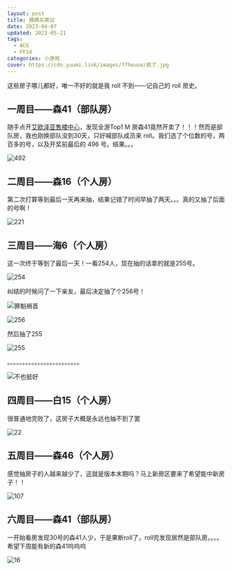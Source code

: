 ```yaml
---
layout: post
title: 狒狒买房记
date: 2023-04-07
updated: 2023-05-21
tags: 
  - ACG
  - FF14
categories: 小游戏
cover: https://cdn.yuumi.link/images/ffhouse/疯了.jpg
---
```


这些房子哪儿都好，唯一不好的就是我 roll 不到——记自己的 roll 房史。

<!-- more -->

## 一周目——森41（部队房）

随手点开[艾欧泽亚售楼中心](https://house.ffxiv.cyou/#/)，发现全游Top1 M 房森41竟然开卖了！！！然而是部队房，我也刚换部队没到30天，只好喊部队成员来 roll。我们选了个位数的号，两百多的号，以及开奖前最后的 496 号。结果。。。

![492](https://cdn.yuumi.link/images/ffhouse/492.jpeg)



## 二周目——森16（个人房）

第二次打算等到最后一天再来抽，结果记错了时间早抽了两天。。。真的又抽了后面的号啊！

![221](https://cdn.yuumi.link/images/ffhouse/221.jpg)



## 三周目——海6（个人房）

这一次终于等到了最后一天！一看254人，现在抽的话拿的就是255号。

![254](https://cdn.yuumi.link/images/ffhouse/254.png)

纠结的时候问了一下亲友，最后决定抽了个256号！

![罪魁祸首](https://cdn.yuumi.link/images/ffhouse/罪魁祸首.jpg)

![256](https://cdn.yuumi.link/images/ffhouse/256.png)

然后抽了255

![255](https://cdn.yuumi.link/images/ffhouse/255.png)

。。。。。。。。。。。。。。。。。。。。。。。。

![不也挺好](https://cdn.yuumi.link/emotes/不也挺好.gif)



## 四周目——白15（个人房）

很普通地完败了，这房子大概是永远也抽不到了罢

![22](https://cdn.yuumi.link/images/ffhouse/22.jpg)



## 五周目——森46（个人房）

感觉抽房子的人越来越少了，这就是版本末期吗？马上新房区要来了希望能中新房子！！

![107](https://cdn.yuumi.link/images/ffhouse/107.png)

## 六周目——森41（部队房）

一开始看房发现30号的森41人少，于是果断roll了，roll完发现居然是部队房。。。。希望下周能有新的森41呜呜呜

![16](https://cdn.yuumi.link/images/ffhouse/16.jpg)
